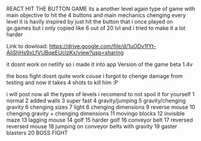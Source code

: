 REACT HIT THE BUTTON GAME
its a another level again type of game with main objective to hit the 4 buttons and main mechanics chenging every level
it is havily inspired by just hit the button that i once played on gx.games but i only copied like 6 out of 20 lvl and i tried to make it a lot harder

Link to dowload: https://drive.google.com/file/d/1uODv1fYt-AIiShHs9xLfVUBqeEUclzKx/view?usp=sharing

it dosnt work on netlify so i made it into app
Version of the game beta 1.4v

the boss fight dosnt quite work couse i forgot to chenge damage from testing and now it takes 4 shots to kill him :P






i will post now all the types of levels i recomend to not spoil it for yourself
1 normal
2 added walls
3 super fast
4 gravity/jumping
5 gravity/chenging gravity
6 chenging sizes
7 light
8 chenging dimensions
9 reverse mouse
10 chenging gravity + chenging dimensions
11 movingo blocks
12 invisible maze
13 lagging mouse
14 golf
15 harder golf
16 conveyor belt
17 reversed reversed mouse
18 jumping on conveyor belts with gravity
19 gaster blasters
20 BOSS FIGHT


